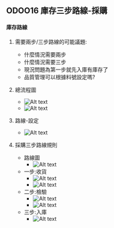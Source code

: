 ## ODOO16 庫存三步路線-採購
#### 庫存路線
1. 需要兩步/三步路線的可能議題:
   + 什麼情況需要兩步
   + 什麼情況需要三步
   + 現況問題為第一步就先入庫有庫存了
   + 品質管理可以根據料號設定嗎?

2. 總流程圖
   + ![Alt text](https://github.com/ksharry/odoo-repository/blob/main/pic/A511Z1.png?raw=true)
   + ![Alt text](https://github.com/ksharry/odoo-repository/blob/main/pic/A511Z2.png?raw=true)
3. 路線-設定
   + ![Alt text](https://github.com/ksharry/odoo-repository/blob/main/pic/AA51116.png?raw=true)

4. 採購三步路線規則
   + 路線圖
     + ![Alt text](https://github.com/ksharry/odoo-repository/blob/main/pic/AA5111.png?raw=true)
   + 一步:收貨
     + ![Alt text](https://github.com/ksharry/odoo-repository/blob/main/pic/AA51111.png?raw=true)
     + ![Alt text](https://github.com/ksharry/odoo-repository/blob/main/pic/AA51112.png?raw=true)
   + 二步:檢驗
     + ![Alt text](https://github.com/ksharry/odoo-repository/blob/main/pic/AA51113.png?raw=true)
     + ![Alt text](https://github.com/ksharry/odoo-repository/blob/main/pic/AA51114.png?raw=true)
   + 三步:入庫
     + ![Alt text](https://github.com/ksharry/odoo-repository/blob/main/pic/AA51115.png?raw=true)
